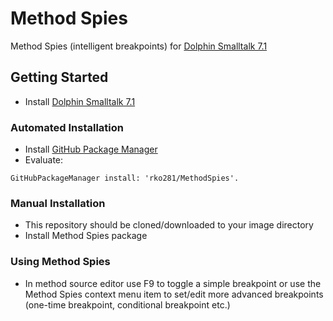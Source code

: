 # Method Spies
Method Spies (intelligent breakpoints) for [Dolphin Smalltalk 7.1](https://github.com/dolphinsmalltalk/Dolphin)

## Getting Started
* Install [Dolphin Smalltalk 7.1](https://github.com/dolphinsmalltalk/Dolphin)

### Automated Installation
* Install [GitHub Package Manager](https://github.com/rko281/GitHub)
* Evaluate:
```
GitHubPackageManager install: 'rko281/MethodSpies'.
```

### Manual Installation
* This repository should be cloned/downloaded to your image directory
* Install Method Spies package

### Using Method Spies
* In method source editor use F9 to toggle a simple breakpoint or use the Method Spies context menu item to set/edit more advanced breakpoints (one-time breakpoint, conditional breakpoint etc.)
